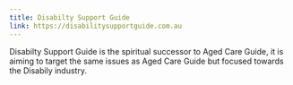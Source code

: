 ```yaml
---
title: Disabilty Support Guide
link: https://disabilitysupportguide.com.au
---
```

Disabilty Support Guide is the spiritual successor to Aged Care Guide, it is aiming to target the same issues as Aged Care Guide but focused towards the Disabily industry.